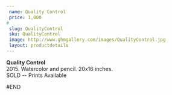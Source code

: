 ```yaml
---
 name: Quality Control
 price: 1,000
#
 slug: QualityControl
 sku: QualityControl
 image: http://www.ghmgallery.com/images/QualityControl.jpg
 layout: productdetails
---
```

<strong>Quality Control</strong><br />
 2015. Watercolor and pencil. 20x16 inches.<br />
 SOLD -- Prints Available<br />
 
 
 
 
#END